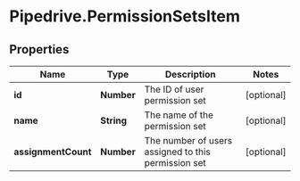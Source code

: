# Pipedrive.PermissionSetsItem

## Properties

Name | Type | Description | Notes
------------ | ------------- | ------------- | -------------
**id** | **Number** | The ID of user permission set | [optional] 
**name** | **String** | The name of the permission set | [optional] 
**assignmentCount** | **Number** | The number of users assigned to this permission set | [optional] 


